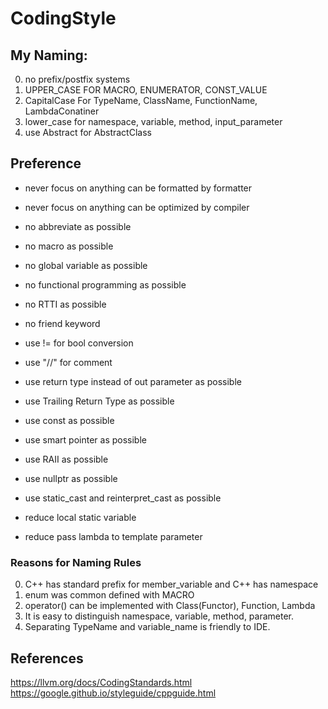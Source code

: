 # CodingStyle

## My Naming:
0. no prefix/postfix systems  
1. UPPER_CASE FOR MACRO, ENUMERATOR, CONST_VALUE  
2. CapitalCase For TypeName, ClassName, FunctionName, LambdaConatiner  
3. lower_case for namespace, variable, method, input_parameter  
4. use Abstract for AbstractClass

## Preference
  * never focus on anything can be formatted by formatter  
  * never focus on anything can be optimized by compiler  
  
  * no abbreviate as possible
  * no macro as possible  
  * no global variable as possible  
  * no functional programming as possible  
  * no RTTI as possible  
  * no friend keyword
  
  * use != for bool conversion  
  * use "//" for comment  
  * use return type instead of out parameter as possible  
  * use Trailing Return Type as possible  
  * use const as possible  
  * use smart pointer as possible  
  * use RAII as possible  
  * use nullptr as possible  
  * use static_cast and reinterpret_cast as possible  

  * reduce local static variable  
  * reduce pass lambda to template parameter  

### Reasons for Naming Rules
0. C++ has standard prefix for member_variable and C++ has namespace  
1. enum was common defined with MACRO  
2. operator() can be implemented with Class(Functor), Function, Lambda  
3. It is easy to distinguish namespace, variable, method, parameter.  
4. Separating TypeName and variable_name is friendly to IDE.  

## References
https://llvm.org/docs/CodingStandards.html  
https://google.github.io/styleguide/cppguide.html  
